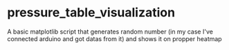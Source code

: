 # pressure_table_visualization
A basic matplotlib script that generates random number (in my case I've connected arduino and got datas from it) and shows it on propper heatmap
